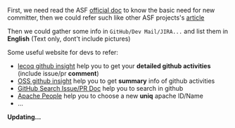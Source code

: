 First, we need read the ASF [official doc](https://community.apache.org/newcommitter.html) to know the basic need for new committer, then we could refer such like other ASF projects's [article](https://linkis.incubator.apache.org/community/how-to-vote-a-committer-pmc/)

Then we could gather some info in `GitHub/Dev Mail/JIRA...` and list them in **English** (Text only, dont't include pictures)

Some useful website for devs to refer:

-  [lecoq github insight](https://metrics.lecoq.io/insights/) help you to get your  **detailed github activities** (include issue/pr **comment**)
-  [OSS github insight](https://ossinsight.io/)  help you to get **summary** info of github activities 
-  [GitHub Search Issue/PR Doc](https://docs.github.com/en/search-github/searching-on-github/searching-issues-and-pull-requests) help you to search in github
-  [Apache People](https://people.apache.org/committer-index.html) help you to choose a new **uniq** apache ID/Name
- ...


__Updating...__


